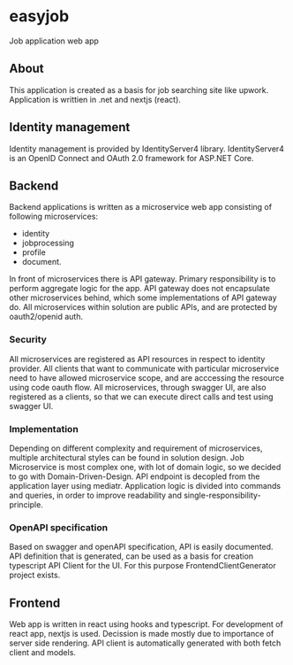 # easyjob
Job application web app

## About
This application is created as a basis for job searching site like upwork.
Application is writtien in .net and nextjs (react).

## Identity management
Identity management is provided by IdentityServer4 library. IdentityServer4 is an OpenID Connect and OAuth 2.0 framework for ASP.NET Core.

## Backend
Backend applications is written as a microservice web app consisting of following microservices: 
  - identity
  - jobprocessing
  - profile
  - document. 
  
In front of microservices there is API gateway. Primary responsibility is to perform aggregate logic for the app. API gateway does not encapsulate other microservices behind, which some implementations of API gateway do. All microservices within solution are public APIs, and are protected by oauth2/openid auth. 

### Security
All microservices are registered as API resources in respect to identity provider. All clients that want to communicate with particular microservice need to have allowed microservice scope, and are acccessing the resource using code oauth flow. All microservices, through swagger UI, are also registered as a clients, so that we can execute direct calls and test using swagger UI.
### Implementation
Depending on different complexity and requirement of microservices, multiple architectural styles can be found in solution design. 
Job Microservice is most complex one, with lot of domain logic, so we decided to go with Domain-Driven-Design. API endpoint is decopled from the application layer using mediatr. Application logic is divided into commands and queries, in order to improve readability and single-responsibility-principle. 
### OpenAPI specification
Based on swagger and openAPI specification, API is easily documented. API definition that is generated, can be used as a basis for creation typescript API Client for the UI. For this purpose FrontendClientGenerator project exists. 


## Frontend 
Web app is written in react using hooks and typescript. For development of react app, nextjs is used. Decission is made mostly due to importance of server side rendering. API client is automatically generated with both fetch client and models. 
